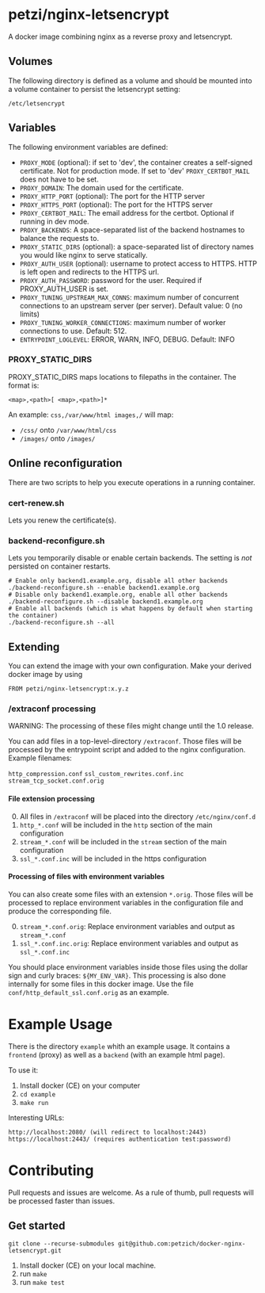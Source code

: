 # petzi/nginx-letsencrypt

A docker image combining nginx as a reverse proxy and letsencrypt.

## Volumes

The following directory is defined as a volume and should be mounted into a volume container to persist the letsencrypt setting:

`/etc/letsencrypt`

## Variables

The following environment variables are defined:

* `PROXY_MODE` (optional): if set to 'dev', the container creates a self-signed certificate. Not for production mode. If set to 'dev' `PROXY_CERTBOT_MAIL` does not have to be set.
* `PROXY_DOMAIN`: The domain used for the certificate.
* `PROXY_HTTP_PORT` (optional): The port for the HTTP server
* `PROXY_HTTPS_PORT` (optional): The port for the HTTPS server
* `PROXY_CERTBOT_MAIL`: The email address for the certbot. Optional if running in dev mode.
* `PROXY_BACKENDS`: A space-separated list of the backend hostnames to balance the requests to.
* `PROXY_STATIC_DIRS` (optional): a space-separated list of directory names you would like nginx to serve statically.
* `PROXY_AUTH_USER` (optional): username to protect access to HTTPS. HTTP is left open and redirects to the HTTPS url.
* `PROXY_AUTH_PASSWORD`: password for the user. Required if PROXY\_AUTH\_USER is set.
* `PROXY_TUNING_UPSTREAM_MAX_CONNS`: maximum number of concurrent connections to an upstream server (per server). Default value: 0 (no limits)
* `PROXY_TUNING_WORKER_CONNECTIONS`: maximum number of worker connections to use. Default: 512.
* `ENTRYPOINT_LOGLEVEL`: ERROR, WARN, INFO, DEBUG. Default: INFO

### PROXY\_STATIC\_DIRS

PROXY\_STATIC\_DIRS maps locations to filepaths in the container. The format is:

`<map>,<path>[ <map>,<path>]*`

An example: `css,/var/www/html images,/` will map:
* `/css/` onto `/var/www/html/css`
* `/images/` onto `/images/`

## Online reconfiguration

There are two scripts to help you execute operations in a running container.

### cert-renew.sh

Lets you renew the certificate(s).

### backend-reconfigure.sh

Lets you temporarily disable or enable certain backends. The setting is *not* persisted on container restarts.

```
# Enable only backend1.example.org, disable all other backends
./backend-reconfigure.sh --enable backend1.example.org
# Disable only backend1.example.org, enable all other backends
./backend-reconfigure.sh --disable backend1.example.org
# Enable all backends (which is what happens by default when starting the container)
./backend-reconfigure.sh --all
```

## Extending

You can extend the image with your own configuration. Make your derived docker image by using

`FROM petzi/nginx-letsencrypt:x.y.z`

### /extraconf processing

WARNING: The processing of these files might change until the 1.0 release.

You can add files in a top-level-directory `/extraconf`. Those files will be processed by the entrypoint script and added to the nginx configuration. Example filenames:

`http_compression.conf`
`ssl_custom_rewrites.conf.inc`
`stream_tcp_socket.conf.orig`

#### File extension processing

0. All files in `/extraconf` will be placed into the directory `/etc/nginx/conf.d`
0. `http_*.conf` will be included in the `http` section of the main configuration
0. `stream_*.conf` will be included in the `stream` section of the main configuration
0. `ssl_*.conf.inc` will be included in the https configuration

#### Processing of files with environment variables

You can also create some files with an extension `*.orig`. Those files will be processed to replace environment variables in the configuration file and produce the corresponding file.

0. `stream_*.conf.orig`: Replace environment variables and output as `stream_*.conf`
0. `ssl_*.conf.inc.orig`: Replace environment variables and output as `ssl_*.conf.inc`

You should place environment variables inside those files using the dollar sign and curly braces:
`${MY_ENV_VAR}`. This processing is also done internally for some files in this docker image. Use the file `conf/http_default_ssl.conf.orig` as an example.

# Example Usage

There is the directory `example` whith an example usage. It contains a `frontend` (proxy) as well as a `backend` (with an example html page).

To use it:

1. Install docker (CE) on your computer
1. `cd example`
1. `make run`

Interesting URLs:

```
http://localhost:2080/ (will redirect to localhost:2443)
https://localhost:2443/ (requires authentication test:password)
```

# Contributing

Pull requests and issues are welcome. As a rule of thumb, pull requests will be processed faster than issues.

## Get started

```
git clone --recurse-submodules git@github.com:petzich/docker-nginx-letsencrypt.git
```

1. Install docker (CE) on your local machine.
1. run `make`
1. run `make test`
